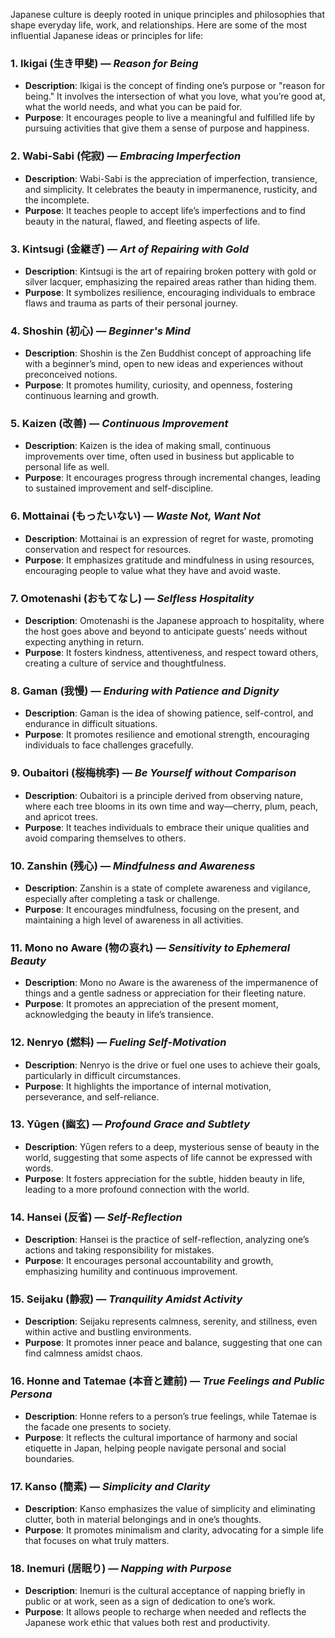 Japanese culture is deeply rooted in unique principles and philosophies that shape everyday life, work, and relationships. Here are some of the most influential Japanese ideas or principles for life:

### 1. **Ikigai (生き甲斐)** — *Reason for Being*
   - **Description**: Ikigai is the concept of finding one’s purpose or "reason for being." It involves the intersection of what you love, what you’re good at, what the world needs, and what you can be paid for.
   - **Purpose**: It encourages people to live a meaningful and fulfilled life by pursuing activities that give them a sense of purpose and happiness.

### 2. **Wabi-Sabi (侘寂)** — *Embracing Imperfection*
   - **Description**: Wabi-Sabi is the appreciation of imperfection, transience, and simplicity. It celebrates the beauty in impermanence, rusticity, and the incomplete.
   - **Purpose**: It teaches people to accept life’s imperfections and to find beauty in the natural, flawed, and fleeting aspects of life.

### 3. **Kintsugi (金継ぎ)** — *Art of Repairing with Gold*
   - **Description**: Kintsugi is the art of repairing broken pottery with gold or silver lacquer, emphasizing the repaired areas rather than hiding them.
   - **Purpose**: It symbolizes resilience, encouraging individuals to embrace flaws and trauma as parts of their personal journey.

### 4. **Shoshin (初心)** — *Beginner's Mind*
   - **Description**: Shoshin is the Zen Buddhist concept of approaching life with a beginner’s mind, open to new ideas and experiences without preconceived notions.
   - **Purpose**: It promotes humility, curiosity, and openness, fostering continuous learning and growth.

### 5. **Kaizen (改善)** — *Continuous Improvement*
   - **Description**: Kaizen is the idea of making small, continuous improvements over time, often used in business but applicable to personal life as well.
   - **Purpose**: It encourages progress through incremental changes, leading to sustained improvement and self-discipline.

### 6. **Mottainai (もったいない)** — *Waste Not, Want Not*
   - **Description**: Mottainai is an expression of regret for waste, promoting conservation and respect for resources.
   - **Purpose**: It emphasizes gratitude and mindfulness in using resources, encouraging people to value what they have and avoid waste.

### 7. **Omotenashi (おもてなし)** — *Selfless Hospitality*
   - **Description**: Omotenashi is the Japanese approach to hospitality, where the host goes above and beyond to anticipate guests’ needs without expecting anything in return.
   - **Purpose**: It fosters kindness, attentiveness, and respect toward others, creating a culture of service and thoughtfulness.

### 8. **Gaman (我慢)** — *Enduring with Patience and Dignity*
   - **Description**: Gaman is the idea of showing patience, self-control, and endurance in difficult situations.
   - **Purpose**: It promotes resilience and emotional strength, encouraging individuals to face challenges gracefully.

### 9. **Oubaitori (桜梅桃李)** — *Be Yourself without Comparison*
   - **Description**: Oubaitori is a principle derived from observing nature, where each tree blooms in its own time and way—cherry, plum, peach, and apricot trees.
   - **Purpose**: It teaches individuals to embrace their unique qualities and avoid comparing themselves to others.

### 10. **Zanshin (残心)** — *Mindfulness and Awareness*
   - **Description**: Zanshin is a state of complete awareness and vigilance, especially after completing a task or challenge.
   - **Purpose**: It encourages mindfulness, focusing on the present, and maintaining a high level of awareness in all activities.

### 11. **Mono no Aware (物の哀れ)** — *Sensitivity to Ephemeral Beauty*
   - **Description**: Mono no Aware is the awareness of the impermanence of things and a gentle sadness or appreciation for their fleeting nature.
   - **Purpose**: It promotes an appreciation of the present moment, acknowledging the beauty in life’s transience.

### 12. **Nenryo (燃料)** — *Fueling Self-Motivation*
   - **Description**: Nenryo is the drive or fuel one uses to achieve their goals, particularly in difficult circumstances.
   - **Purpose**: It highlights the importance of internal motivation, perseverance, and self-reliance.

### 13. **Yūgen (幽玄)** — *Profound Grace and Subtlety*
   - **Description**: Yūgen refers to a deep, mysterious sense of beauty in the world, suggesting that some aspects of life cannot be expressed with words.
   - **Purpose**: It fosters appreciation for the subtle, hidden beauty in life, leading to a more profound connection with the world.

### 14. **Hansei (反省)** — *Self-Reflection*
   - **Description**: Hansei is the practice of self-reflection, analyzing one’s actions and taking responsibility for mistakes.
   - **Purpose**: It encourages personal accountability and growth, emphasizing humility and continuous improvement.

### 15. **Seijaku (静寂)** — *Tranquility Amidst Activity*
   - **Description**: Seijaku represents calmness, serenity, and stillness, even within active and bustling environments.
   - **Purpose**: It promotes inner peace and balance, suggesting that one can find calmness amidst chaos.

### 16. **Honne and Tatemae (本音と建前)** — *True Feelings and Public Persona*
   - **Description**: Honne refers to a person’s true feelings, while Tatemae is the facade one presents to society.
   - **Purpose**: It reflects the cultural importance of harmony and social etiquette in Japan, helping people navigate personal and social boundaries.

### 17. **Kanso (簡素)** — *Simplicity and Clarity*
   - **Description**: Kanso emphasizes the value of simplicity and eliminating clutter, both in material belongings and in one’s thoughts.
   - **Purpose**: It promotes minimalism and clarity, advocating for a simple life that focuses on what truly matters.

### 18. **Inemuri (居眠り)** — *Napping with Purpose*
   - **Description**: Inemuri is the cultural acceptance of napping briefly in public or at work, seen as a sign of dedication to one’s work.
   - **Purpose**: It allows people to recharge when needed and reflects the Japanese work ethic that values both rest and productivity.
 
